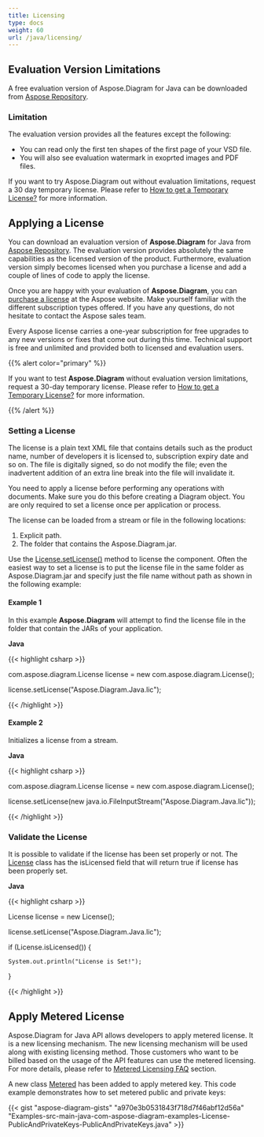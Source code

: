 ```yaml
---
title: Licensing
type: docs
weight: 60
url: /java/licensing/
---
```


## **Evaluation Version Limitations**
A free evaluation version of Aspose.Diagram for Java can be downloaded from [Aspose Repository](https://repository.aspose.com/webapp/#/artifacts/browse/tree/General/repo/com/aspose/aspose-diagram).
### **Limitation**
The evaluation version provides all the features except the following:

- You can read only the first ten shapes of the first page of your VSD file.
- You will also see evaluation watermark in exoprted images and PDF files.

If you want to try Aspose.Diagram out without evaluation limitations, request a 30 day temporary license. Please refer to [How to get a Temporary License?](https://purchase.aspose.com/temporary-license) for more information.
## **Applying a License**
You can download an evaluation version of **Aspose.Diagram** for Java from [Aspose Repository](https://repository.aspose.com/webapp/#/artifacts/browse/tree/General/repo/com/aspose/aspose-diagram). The evaluation version provides absolutely the same capabilities as the licensed version of the product. Furthermore, evaluation version simply becomes licensed when you purchase a license and add a couple of lines of code to apply the license.

Once you are happy with your evaluation of **Aspose.Diagram**, you can [purchase a license](https://purchase.aspose.com/buy) at the Aspose website. Make yourself familiar with the different subscription types offered. If you have any questions, do not hesitate to contact the Aspose sales team.

Every Aspose license carries a one-year subscription for free upgrades to any new versions or fixes that come out during this time. Technical support is free and unlimited and provided both to licensed and evaluation users.

{{% alert color="primary" %}} 

If you want to test **Aspose.Diagram** without evaluation version limitations, request a 30-day temporary license. Please refer to [How to get a Temporary License?](https://purchase.aspose.com/temporary-license) for more information.

{{% /alert %}} 
### **Setting a License**
The license is a plain text XML file that contains details such as the product name, number of developers it is licensed to, subscription expiry date and so on. The file is digitally signed, so do not modify the file; even the inadvertent addition of an extra line break into the file will invalidate it.

You need to apply a license before performing any operations with documents. Make sure you do this before creating a Diagram object. You are only required to set a license once per application or process.

The license can be loaded from a stream or file in the following locations:

1. Explicit path.
1. The folder that contains the Aspose.Diagram.jar.

Use the [License.setLicense()](https://apireference.aspose.com/diagram/java/com.aspose.diagram/License) method to license the component. Often the easiest way to set a license is to put the license file in the same folder as Aspose.Diagram.jar and specify just the file name without path as shown in the following example:
#### **Example 1**
In this example **Aspose.Diagram** will attempt to find the license file in the folder that contain the JARs of your application.

**Java**

{{< highlight csharp >}}

 com.aspose.diagram.License license = new com.aspose.diagram.License();

license.setLicense("Aspose.Diagram.Java.lic");

{{< /highlight >}}
#### **Example 2**
Initializes a license from a stream.

**Java**

{{< highlight csharp >}}

 com.aspose.diagram.License license = new com.aspose.diagram.License();

license.setLicense(new java.io.FileInputStream("Aspose.Diagram.Java.lic"));

{{< /highlight >}}
### **Validate the License**
It is possible to validate if the license has been set properly or not. The [License](https://apireference.aspose.com/diagram/java/com.aspose.diagram/License) class has the isLicensed field that will return true if license has been properly set.

**Java**

{{< highlight csharp >}}

 License license = new License();

license.setLicense("Aspose.Diagram.Java.lic");

if (License.isLicensed()) {

    System.out.println("License is Set!");

}

{{< /highlight >}}
## **Apply Metered License**
Aspose.Diagram for Java API allows developers to apply metered license. It is a new licensing mechanism. The new licensing mechanism will be used along with existing licensing method. Those customers who want to be billed based on the usage of the API features can use the metered licensing. For more details, please refer to [Metered Licensing FAQ](https://purchase.aspose.com/faqs/licensing/metered) section.

A new class [Metered](https://apireference.aspose.com/diagram/java/com.aspose.diagram/Metered) has been added to apply metered key. This code example demonstrates how to set metered public and private keys:

{{< gist "aspose-diagram-gists" "a970e3b0531843f718d7f46abf12d56a" "Examples-src-main-java-com-aspose-diagram-examples-License-PublicAndPrivateKeys-PublicAndPrivateKeys.java" >}}

